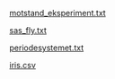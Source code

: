 [motstand_eksperiment.txt](motstand_eksperiment.txt)

[sas_fly.txt](sas_fly.txt)

[periodesystemet.txt](periodesystemet.txt)

[iris.csv](iris.csv)